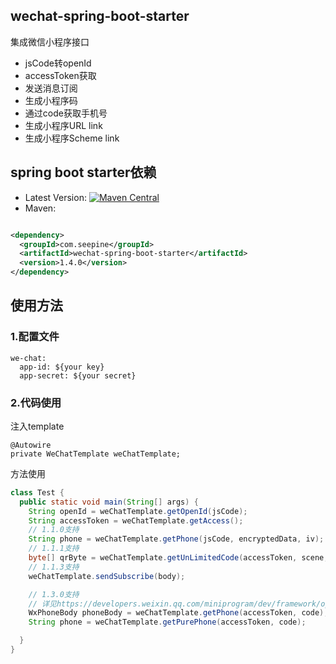 ## wechat-spring-boot-starter

集成微信小程序接口

- jsCode转openId
- accessToken获取
- 发送消息订阅
- 生成小程序码
- 通过code获取手机号
- 生成小程序URL link
- 生成小程序Scheme link

## spring boot starter依赖

- Latest
  Version: [![Maven Central](https://img.shields.io/maven-central/v/com.seepine/wechat-spring-boot-starter.svg)](https://search.maven.org/search?q=g:com.seepine%20a:wechat-spring-boot-starter)
- Maven:

```xml

<dependency>
  <groupId>com.seepine</groupId>
  <artifactId>wechat-spring-boot-starter</artifactId>
  <version>1.4.0</version>
</dependency>
```

## 使用方法

### 1.配置文件

```
we-chat:
  app-id: ${your key}
  app-secret: ${your secret}
```

### 2.代码使用

注入template

```
@Autowire
private WeChatTemplate weChatTemplate;
```

方法使用

```java
class Test {
  public static void main(String[] args) {
    String openId = weChatTemplate.getOpenId(jsCode);
    String accessToken = weChatTemplate.getAccess();
    // 1.1.0支持
    String phone = weChatTemplate.getPhone(jsCode, encryptedData, iv);
    // 1.1.1支持
    byte[] qrByte = weChatTemplate.getUnLimitedCode(accessToken, scene, page);
    // 1.1.3支持
    weChatTemplate.sendSubscribe(body);

    // 1.3.0支持
    // 详见https://developers.weixin.qq.com/miniprogram/dev/framework/open-ability/getPhoneNumber.html
    WxPhoneBody phoneBody = weChatTemplate.getPhone(accessToken, code);
    String phone = weChatTemplate.getPurePhone(accessToken, code);

  }
}
```
